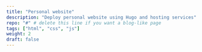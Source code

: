 ```yaml
---
title: "Personal website"
description: "Deploy personal website using Hugo and hosting services"
repo: "#" # delete this line if you want a blog-like page
tags: ["html", "css", "js"]
weight: 2
draft: false
---
```

